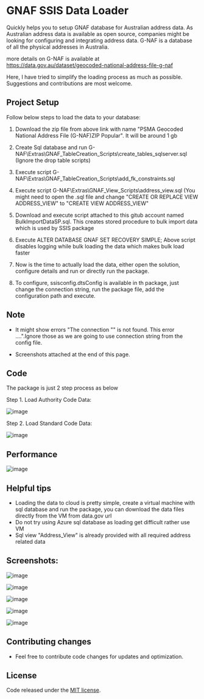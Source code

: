 # GNAF SSIS Data Loader

Quickly helps you to setup GNAF database for Australian address data. As Australian address data is available as open source, companies might be looking for configuring and integrating address data.
G-NAF is a database of all the physical addresses in Australia.

more details on G-NAF is available at https://data.gov.au/dataset/geocoded-national-address-file-g-naf

Here, I have tried to simplify the loading process as much as possible. Suggestions and contributions are most welcome.

## Project Setup

Follow below steps to load the data to your database:

1) Download the zip file from above link with name "PSMA Geocoded National Address File (G-NAF)ZIP Popular". It will be around 1 gb

2) Create Sql database and run G-NAF\Extras\GNAF_TableCreation_Scripts\create_tables_sqlserver.sql (Ignore the drop table scripts)

3) Execute script G-NAF\Extras\GNAF_TableCreation_Scripts\add_fk_constraints.sql

4) Execute script G-NAF\Extras\GNAF_View_Scripts\address_view.sql (You might need to open the .sql file and change "CREATE OR REPLACE VIEW ADDRESS_VIEW" to "CREATE VIEW ADDRESS_VIEW"

5) Download and execute script attached to this gitub account named BulkImportDataSP.sql. This creates stored procedure to bulk import data which is used by SSIS package

6) Execute ALTER DATABASE GNAF SET RECOVERY SIMPLE;
Above script disables logging while bulk loading the data which makes bulk load faster

7) Now is the time to actually load the data, either open the solution, configure details and run or directly run the package.

8) To configure, ssisconfig.dtsConfig is available in th package, just change the connection string, run the package file, add the configuration path and execute.

## Note
- It might show errors "The connection "" is not found. This error ....".Ignore those as we are going to use connection string from the config file.

- Screenshots attached at the end of this page.

## Code

The package is just 2 step process as below

Step 1. Load Authority Code Data:

![image](https://cloud.githubusercontent.com/assets/397213/14935432/ee4eedec-0f14-11e6-8baa-7cfffe3f50e9.png)

Step 2. Load Standard Code Data:

![image](https://cloud.githubusercontent.com/assets/397213/14935441/210be7c6-0f15-11e6-8d7d-d4c5cf885d0b.png)

## Performance

![image](https://cloud.githubusercontent.com/assets/397213/14935371/82416bc2-0f12-11e6-8683-bb12a3bc0d02.png)

## Helpful tips

- Loading the data to cloud is pretty simple, create a virtual machine with sql database and run the package, you can download the data files directly from the VM from data.gov url
- Do not try using Azure sql database as loading get difficult rather use VM
- Sql view "Address_View" is already provided with all required address related data

## Screenshots:
![image](https://cloud.githubusercontent.com/assets/397213/14935096/32686ee2-0f09-11e6-9d51-c864f6a4c720.png)

![image](https://cloud.githubusercontent.com/assets/397213/14935109/8b9bae34-0f09-11e6-8459-2e1e94da136e.png)

![image](https://cloud.githubusercontent.com/assets/397213/14935124/0a5153dc-0f0a-11e6-9f69-e934eece2f59.png)

![image](https://cloud.githubusercontent.com/assets/397213/14935146/c0f91d0e-0f0a-11e6-8503-d91cc29e8d1f.png)

![image](https://cloud.githubusercontent.com/assets/397213/14935291/3b6afa4a-0f0f-11e6-88d2-ddd30b528f83.png)

## Contributing changes

- Feel free to contribute code changes for updates and optimization.
 
## License

Code released under the [MIT license](https://github.com/rohitsies/GNAF-SSIS-Data-Loader/blob/master/LICENSE).


